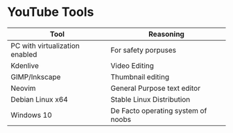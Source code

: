 # YouTube Tools


| Tool                           | Reasoning                          |
| ---                            | ---                                |
| PC with virtualization enabled | For safety porpuses                |
| Kdenlive                       | Video Editing                      |
| GIMP/Inkscape                  | Thumbnail editing                  |
| Neovim                         | General Purpose text editor        |
| Debian Linux x64               | Stable Linux Distribution          |
| Windows 10                     | De Facto operating system of noobs |

